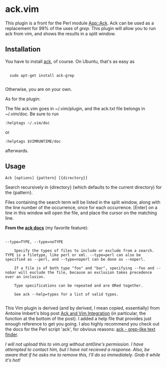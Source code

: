 # ack.vim #

This plugin is a front for the Perl module
[App::Ack](http://search.cpan.org/~petdance/ack/ack).  Ack can be used as a
replacement for 99% of the uses of _grep_.  This plugin will allow you to run
ack from vim, and shows the results in a split window.


## Installation ##

You have to install [ack](http://search.cpan.org/~petdance/ack/ack), of course.  On Ubuntu, that's as easy as

<pre>
  <code>
  sudo apt-get install ack-grep
  </code>
</pre>

Otherwise, you are on your own.

As for the plugin:

The file ack.vim goes in ~/.vim/plugin, and the ack.txt file belongs in ~/.vim/doc.  Be sure to run

    :helptags ~/.vim/doc

or

    :helptags $VIMRUNTIME/doc

afterwards.


## Usage ##

    Ack [options] {pattern} [{directory}]

Search recursively in {directory} (which defaults to the current directory) for the {pattern}.

Files containing the search term will be listed in the split window, along with
the line number of the occurrence, once for each occurrence.  [Enter] on a line
in this window will open the file, and place the cursor on the matching line.

**From the [ack docs](http://search.cpan.org/~petdance/ack/ack)** (my favorite feature):

<pre>
  <code>
--type=TYPE, --type=noTYPE

    Specify the types of files to include or exclude from a search. TYPE is a filetype, like perl or xml. --type=perl can also be specified as --perl, and --type=noperl can be done as --noperl.

    If a file is of both type "foo" and "bar", specifying --foo and --nobar will exclude the file, because an exclusion takes precedence over an inclusion.

    Type specifications can be repeated and are ORed together.

    See ack --help=types for a list of valid types.
  </code>
</pre>

This Vim plugin is derived (and by derived, I mean copied, essentially) from
Antoine Imbert's blog post [Ack and Vim
Integration](http://blog.ant0ine.com/2007/03/ack_and_vim_integration.html) (in
particular, the function at the bottom of the post).  I added a help file that
provides just enough reference to get you going.  I also highly recommend you
check out the docs for the Perl script 'ack', for obvious reasons: [ack -
grep-like text finder](http://search.cpan.org/~petdance/ack/ack).


_I will not upload this to vim.org without ant0ine's permission.  I have
attempted to contact him, but I have not recieved a response.  Also, be aware
that if he asks me to remove this, I'll do so immediately.  Grab it while it's
hot!_
